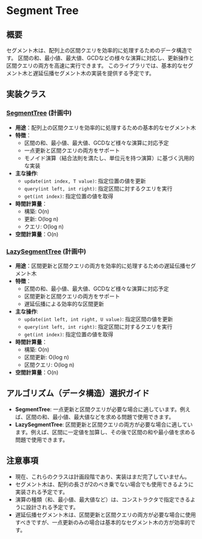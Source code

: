 # Segment Tree

## 概要

セグメント木は、配列上の区間クエリを効率的に処理するためのデータ構造です。
区間の和、最小値、最大値、GCDなどの様々な演算に対応し、更新操作と区間クエリの両方を高速に実行できます。
このライブラリでは、基本的なセグメント木と遅延伝播セグメント木の実装を提供する予定です。

## 実装クラス

### [SegmentTree](./src/SegmentTree.java) (計画中)

- **用途**：配列上の区間クエリを効率的に処理するための基本的なセグメント木
- **特徴**：
	- 区間の和、最小値、最大値、GCDなど様々な演算に対応予定
	- 一点更新と区間クエリの両方をサポート
	- モノイド演算（結合法則を満たし、単位元を持つ演算）に基づく汎用的な実装
- **主な操作**:
	- `update(int index, T value)`: 指定位置の値を更新
	- `query(int left, int right)`: 指定区間に対するクエリを実行
	- `get(int index)`: 指定位置の値を取得
- **時間計算量**：
	- 構築: O(n)
	- 更新: O(log n)
	- クエリ: O(log n)
- **空間計算量**：O(n)

### [LazySegmentTree](./src/LazySegmentTree.java) (計画中)

- **用途**：区間更新と区間クエリの両方を効率的に処理するための遅延伝播セグメント木
- **特徴**：
	- 区間の和、最小値、最大値、GCDなど様々な演算に対応予定
	- 区間更新と区間クエリの両方をサポート
	- 遅延伝播による効率的な区間更新
- **主な操作**:
	- `update(int left, int right, U value)`: 指定区間の値を更新
	- `query(int left, int right)`: 指定区間に対するクエリを実行
	- `get(int index)`: 指定位置の値を取得
- **時間計算量**：
	- 構築: O(n)
	- 区間更新: O(log n)
	- 区間クエリ: O(log n)
- **空間計算量**：O(n)

## アルゴリズム（データ構造）選択ガイド

- **SegmentTree**: 一点更新と区間クエリが必要な場合に適しています。例えば、区間の和、最小値、最大値などを求める問題で使用できます。
- **LazySegmentTree**: 区間更新と区間クエリの両方が必要な場合に適しています。例えば、区間に一定値を加算し、その後で区間の和や最小値を求める問題で使用できます。

## 注意事項

- 現在、これらのクラスは計画段階であり、実装はまだ完了していません。
- セグメント木は、配列の長さが2のべき乗でない場合でも使用できるように実装される予定です。
- 演算の種類（和、最小値、最大値など）は、コンストラクタで指定できるように設計される予定です。
- 遅延伝播セグメント木は、区間更新と区間クエリの両方が必要な場合に使用すべきですが、一点更新のみの場合は基本的なセグメント木の方が効率的です。